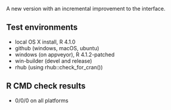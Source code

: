 
A new version with an incremental improvement to the interface.



## Test environments

* local OS X install, R 4.1.0
* github (windows, macOS, ubuntu)
* windows (on appveyor), R 4.1.2-patched
* win-builder (devel and release)
* rhub (using rhub::check_for_cran())

## R CMD check results

* 0/0/0 on all platforms
